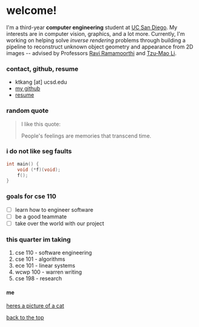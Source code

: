 # <a id="top"></a> welcome! 
I'm a third-year **computer engineering** student at [UC San
Diego](https://ucsd.edu/). My interests are in computer vision, graphics, and a
lot more. Currently, I'm working on helping solve *inverse rendering* problems
through building a pipeline to reconstruct unknown object geometry and
appearance from 2D images -- advised by Professors 
[Ravi Ramamoorthi](https://cseweb.ucsd.edu/~ravir/) and 
[Tzu-Mao Li](https://cseweb.ucsd.edu/~tzli/).

### contact, github, resume
- ktkang [at] ucsd.edu
- [my github](https://github.com/thekangster)
- [resume](assets/kevinkangResume2023.pdf)

### random quote

> I like this quote:
>
> People's feelings are memories that transcend time.

### i do not like seg faults
```c
int main() {
    void (*f)(void);
    f();
}
```

### goals for cse 110 
- [ ] learn how to engineer software
- [ ] be a good teammate
- [ ] take over the world with our project

### this quarter im taking
1. cse 110 - software engineering
2. cse 101 - algorithms
3. ece 101 - linear systems
4. wcwp 100 - warren writing
5. cse 198 - research

#### me

[heres a picture of a cat](cool.md)

[back to the top](#top)
